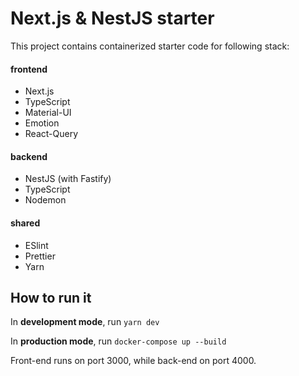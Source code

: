 # Next.js & NestJS starter

This project contains containerized starter code for following stack:

#### frontend
- Next.js
- TypeScript
- Material-UI
- Emotion
- React-Query

#### backend
- NestJS (with Fastify)
- TypeScript
- Nodemon

#### shared
- ESlint
- Prettier
- Yarn

## How to run it

In <strong>development mode</strong>, run `yarn dev`

In <strong>production mode</strong>, run `docker-compose up --build`

Front-end runs on port 3000, while back-end on port 4000.